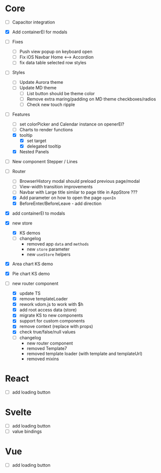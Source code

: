 # Core

- [ ] Capacitor integration
- [x] Add containerEl for modals

- [ ] Fixes
  - [ ] Push view popup on keyboard open
  - [ ] Fix iOS Navbar Home <--> Accordion
  - [ ] fix data table selected row styles
- [ ] Styles
  - [ ] Update Aurora theme
  - [ ] Update MD theme
    - [ ] List button should be theme color
    - [ ] Remove extra maring/padding on MD theme checkboxes/radios
    - [ ] Check new touch ripple
- [ ] Features
  - [ ] set colorPicker and Calendar instance on openerEl?
  - [ ] Charts to render functions
  - [x] tooltip
    - [x] set target
    - [x] delegated tooltip
  - [x] Nested Panels
- [ ] New component Stepper / Lines
- [ ] Router

  - [ ] BrowserHistory modal should preload previous page/modal
  - [ ] View-width transition improvements
  - [ ] Navbar with Large title similar to page title in AppStore ???
  - [x] Add parameter on how to open the page `openIn`
  - [x] BeforeEnter/BeforeLeave - add direction

- [x] add containerEl to modals

- [x] new store
  - [x] KS demos
  - [ ] changelog
    - removed app `data` and `methods`
    - new `store` parameter
    - new `useStore` helpers
- [x] Area chart KS demo
- [x] Pie chart KS demo
- [ ] new router component
  - [x] update TS
  - [x] remove templateLoader
  - [x] rework vdom.js to work with \$h
  - [x] add root access data (store)
  - [x] migrate KS to new components
  - [x] support for custom components
  - [x] remove context (replace with props)
  - [x] check true/false/null values
  - [ ] changelog
    - new router component
    - removed Template7
    - removed template loader (with template and templateUrl)
    - removed mixins

# React

- [ ] add loading button

# Svelte

- [ ] add loading button
- [ ] value bindings

# Vue

- [ ] add loading button
